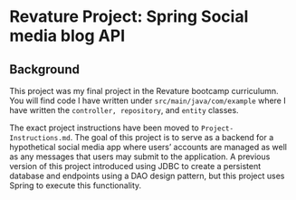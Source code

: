 # Revature Project: Spring Social media blog API

## Background 

This project was my final project in the Revature bootcamp curriculumn. You will find code I have written under <code>src/main/java/com/example</code> where I have written the <code>controller, repository</code>, and <code>entity</code> classes. 

The exact project instructions have been moved to <code>Project-Instructions.md</code>. The goal of this project is to serve as a backend for a hypothetical social media app where users’ accounts are managed as well as any messages that users may submit to the application. A previous version of this project introduced using JDBC to create a persistent database and endpoints using a DAO design pattern, but this project uses Spring to execute this functionality.

